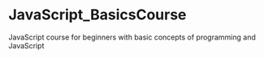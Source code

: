 # JavaScript_BasicsCourse
JavaScript course for beginners with basic concepts of programming and JavaScript
